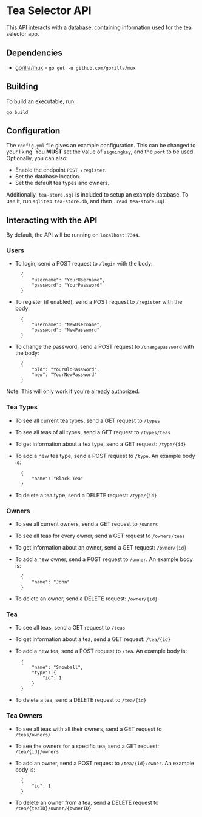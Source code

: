 Tea Selector API
===

This API interacts with a database, containing information used for the tea selector app.

## Dependencies
- [gorilla/mux](https://github.com/gorilla/mux) - `go get -u github.com/gorilla/mux`

## Building

To build an executable, run:
```
go build
```

## Configuration
The `config.yml` file gives an example configuration. This can be changed to your liking. You **MUST** set the value of `signingkey`, and the `port` to be used. Optionally, you can also:
- Enable the endpoint `POST /register`.
- Set the database location.
- Set the default tea types and owners.

Additionally, `tea-store.sql` is included to setup an example database. To use it, run `sqlite3 tea-store.db`, and then `.read tea-store.sql`.

## Interacting with the API
By default, the API will be running on `localhost:7344`.

### Users
- To login, send a POST request to `/login` with the body:

        {
            "username": "YourUsername",
            "password": "YourPassword"
        }

- To register (if enabled), send a POST request to `/register` with the body:

        {
            "username": "NewUsername",
            "password": "NewPassword"
        }

- To change the password, send a POST request to `/changepassword` with the body:

        {
            "old": "YourOldPassword",
            "new": "YourNewPassword"
        }

Note: This will only work if you're already authorized.

### Tea Types
- To see all current tea types, send a GET request to `/types`
- To see all teas of all types, send a GET request to `/types/teas`
- To get information about a tea type, send a GET request: `/type/{id}` 
- To add a new tea type, send a POST request to `/type`. An example body is:

        {
            "name": "Black Tea"
        }

- To delete a tea type, send a DELETE request: `/type/{id}`

### Owners
- To see all current owners, send a GET request to `/owners`
- To see all teas for every owner, send a GET request to `/owners/teas`
- To get information about an owner, send a GET request: `/owner/{id}`
- To add a new owner, send a POST request to `/owner`. An example body is:

        {
            "name": "John"
        }

- To delete an owner, send a DELETE request: `/owner/{id}`

### Tea
- To see all teas, send a GET request to `/teas`
- To get information about a tea, send a GET request: `/tea/{id}`
- To add a new tea, send a POST request to `/tea`. An example body is:

        {
            "name": "Snowball",
            "type": {
                "id": 1
            }
        }

- To delete a tea, send a DELETE request to `/tea/{id}`

### Tea Owners
- To see all teas with all their owners, send a GET request to `/teas/owners/`
- To see the owners for a specific tea, send a GET request: `/tea/{id}/owners`
- To add an owner, send a POST request to `/tea/{id}/owner`. An example body is:

        {
            "id": 1
        }

- Tp delete an owner from a tea, send a DELETE request to `/tea/{teaID}/owner/{ownerID}`
